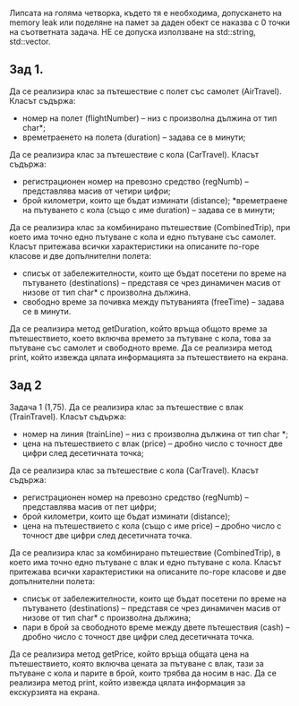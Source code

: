 Липсата на голяма четворка, където тя е необходима, допускането на memory leak или поделяне на памет за даден обект се наказва с 0 точки на съответната задача.  НЕ се допуска използване на std::string, std::vector.

## Зад 1.
Да се реализира клас за пътешествие с полет със самолет (AirTravel). Класът съдържа: 
* номер на полет (flightNumber) – низ с произволна дължина от тип char*; 
* времетраенето на полета (duration) – задава се в минути; 

Да се реализира клас за пътешествие с кола (CarTravel). Класът съдържа: 

* регистрационен номер на превозно средство (regNumb) – представлява масив от четири цифри; 
* брой километри, които ще бъдат изминати (distance); 
*времетраене на пътуването с кола (също с име duration) – задава се в минути; 

Да се реализира клас за комбинирано пътешествие (CombinedTrip), при което има точно едно пътуване с кола и едно пътуване със самолет. Класът притежава всички характеристики на описаните по-горе класове и две допълнителни полета:  

* списък от забележителности, които ще бъдат посетени по време на пътуването (destinations) – представя се чрез динамичен масив от низове от тип char* с произволна дължина. 
* свободно време за почивка между пътуванията (freeTime) – задава се в минути.  

Да се реализира метод getDuration, който връща общото време за пътешествието, което включва времето за пътуване с кола, това за пътуване със самолет и свободното време. 
Да се реализира метод print, който извежда цялата информацията за пътешествието на екрана.

## Зад 2

Задача 1 (1,75). Да се реализира клас за пътешествие с влак (TrainTravel). Класът съдържа: 

* номер на линия (trainLine) – низ с произволна дължина от тип char *; 
* цена на пътешествието с влак (price) – дробно число с точност две цифри след десетичната точка; 

Да се реализира клас за пътешествие с кола (CarTravel). Класът съдържа: 
* регистрационен номер на превозно средство (regNumb) – представлява масив от пет цифри; 
* брой километри, които ще бъдат изминати (distance); 
* цена на пътешествието с кола (също с име price) – дробно число с точност две цифри след десетичната точка. 

Да се реализира клас за комбинирано пътешествие (CombinedTrip), в което има точно едно пътуване с влак и едно пътуване с кола. Класът притежава всички характеристики на описаните по-горе класове и две допълнителни полета: 

* списък от забележителности, които ще бъдат посетени по време на пътуването (destinations) – представя се чрез динамичен масив от низове от тип char* с произволна дължина; 
* пари в брой за свободното време между двете пътешествия (cash) – дробно число с точност две цифри след десетичната точка. 

Да се реализира метод getPrice, който връща общата цена на пътешествието, която включва цената за пътуване с влак, тази за пътуване с кола и парите в брой, които трябва да носим в нас. 
Да се реализира метод print, който извежда цялата информация за екскурзията на екрана. 
